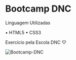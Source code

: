 # Bootcamp DNC

Linguagem Utilizadas

• HTML5 
• CSS3

Exercício pela Escola DNC ♡

![Bootcamp-DNC](https://github.com/vyoshio71/ProjetoDNC/assets/116774749/bc56b372-184d-4916-a847-a4725e450e7b)
